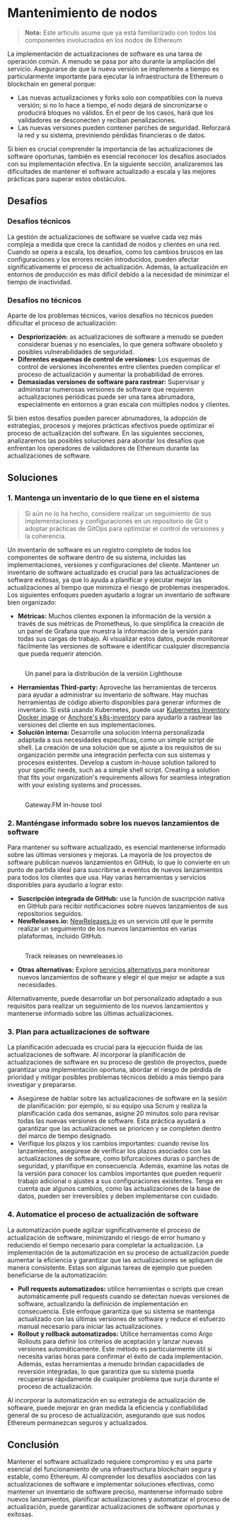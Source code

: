 # Mantenimiento de nodos

> **Nota:** Este artículo asume que ya está familiarizado con todos los componentes involucrados en los nodos de Ethereum

La implementación de actualizaciones de software es una tarea de operación común. A menudo se pasa por alto durante la ampliación del servicio. Asegurarse de que la nueva versión se implemente a tiempo es particularmente importante para ejecutar la infraestructura de Ethereum o blockchain en general porque:

* Las nuevas actualizaciones y forks solo son compatibles con la nueva versión; si no lo hace a tiempo, el nodo dejará de sincronizarse o producirá bloques no válidos. En el peor de los casos, hará que los validadores se desconecten y reciban penalizaciones.
* Las nuevas versiones pueden contener parches de seguridad. Reforzará la red y su sistema, previniendo pérdidas financieras o de datos.

Si bien es crucial comprender la importancia de las actualizaciones de software oportunas, también es esencial reconocer los desafíos asociados con su implementación efectiva. En la siguiente sección, analizaremos las dificultades de mantener el software actualizado a escala y las mejores prácticas para superar estos obstáculos.

## Desafíos

### Desafíos técnicos

La gestión de actualizaciones de software se vuelve cada vez más compleja a medida que crece la cantidad de nodos y clientes en una red. Cuando se opera a escala, los desafíos, como los cambios bruscos en las configuraciones y los errores recién introducidos, pueden afectar significativamente el proceso de actualización. Además, la actualización en entornos de producción es más difícil debido a la necesidad de minimizar el tiempo de inactividad.

### Desafíos no técnicos

Aparte de los problemas técnicos, varios desafíos no técnicos pueden dificultar el proceso de actualización:

* **Despriorización:** as actualizaciones de software a menudo se pueden considerar buenas y no esenciales, lo que genera software obsoleto y posibles vulnerabilidades de seguridad.
* **Diferentes esquemas de control de versiones:** Los esquemas de control de versiones incoherentes entre clientes pueden complicar el proceso de actualización y aumentar la probabilidad de errores.&#x20;
* **Demasiadas versiones de software para rastrear:** Supervisar y administrar numerosas versiones de software que requieren actualizaciones periódicas puede ser una tarea abrumadora, especialmente en entornos a gran escala con múltiples nodos y clientes.

Si bien estos desafíos pueden parecer abrumadores, la adopción de estrategias, procesos y mejores prácticas efectivos puede optimizar el proceso de actualización del software. En las siguientes secciones, analizaremos las posibles soluciones para abordar los desafíos que enfrentan los operadores de validadores de Ethereum durante las actualizaciones de software.

## Soluciones

### 1. Mantenga un inventario de lo que tiene en el sistema

> Si aún no lo ha hecho, considere realizar un seguimiento de sus implementaciones y configuraciones en un repositorio de Git o adoptar prácticas de GitOps para optimizar el control de versiones y la coherencia.

Un inventario de software es un registro completo de todos los componentes de software dentro de su sistema, incluidas las implementaciones, versiones y configuraciones del cliente. Mantener un inventario de software actualizado es crucial para las actualizaciones de software exitosas, ya que lo ayuda a planificar y ejecutar mejor las actualizaciones al tiempo que minimiza el riesgo de problemas inesperados. Los siguientes enfoques pueden ayudarlo a lograr un inventario de software bien organizado:

* **Métricas:** Muchos clientes exponen la información de la versión a través de sus métricas de Prometheus, lo que simplifica la creación de un panel de Grafana que muestra la información de la versión para todas sus cargas de trabajo. Al visualizar estos datos, puede monitorear fácilmente las versiones de software e identificar cualquier discrepancia que pueda requerir atención.

<figure><img src="../.gitbook/assets/image (3).png" alt=""><figcaption><p>Un panel para la distribución de la versión Lighthouse</p></figcaption></figure>

* **Herramientas Third-party:** Aproveche las herramientas de terceros para ayudar a administrar su inventario de software. Hay muchas herramientas de código abierto disponibles para generar informes de inventario. Si está usando Kubernetes, puede usar [Kubernetes Inventory Docker image](https://hub.docker.com/r/linkbn/kubernetes-inventory) or [Anchore's k8s-inventory](https://github.com/anchore/k8s-inventory) para ayudarlo a rastrear las versiones del cliente en sus implementaciones.
* **Solución interna:** Desarrolle una solución interna personalizada adaptada a sus necesidades específicas, como un simple script de shell. La creación de una solución que se ajuste a los requisitos de su organización permite una integración perfecta con sus sistemas y procesos existentes. Develop a custom in-house solution tailored to your specific needs, such as a simple shell script. Creating a solution that fits your organization's requirements allows for seamless integration with your existing systems and processes.

<figure><img src="../.gitbook/assets/image.png" alt=""><figcaption><p>Gateway.FM in-house tool</p></figcaption></figure>

### 2. Manténgase informado sobre los nuevos lanzamientos de software

Para mantener su software actualizado, es esencial mantenerse informado sobre las últimas versiones y mejoras. La mayoría de los proyectos de software publican nuevos lanzamientos en GitHub, lo que lo convierte en un punto de partida ideal para suscribirse a eventos de nuevos lanzamientos para todos los clientes que usa. Hay varias herramientas y servicios disponibles para ayudarlo a lograr esto:

* **Suscripción integrada de GitHub:** use la función de suscripción nativa en GitHub para recibir notificaciones sobre nuevos lanzamientos de sus repositorios seguidos.
* **NewReleases.io:** [NewReleases.io](https://newreleases.io/) es un servicio útil que le permite realizar un seguimiento de los nuevos lanzamientos en varias plataformas, incluido GitHub.

<figure><img src="../.gitbook/assets/image (4).png" alt=""><figcaption><p>Track releases on newreleases.io</p></figcaption></figure>

* **Otras alternativas:** Explore [servicios alternativos ](https://alternativeto.net/software/newreleases/)para monitorear nuevos lanzamientos de software y elegir el que mejor se adapte a sus necesidades.

Alternativamente, puede desarrollar un bot personalizado adaptado a sus requisitos para realizar un seguimiento de los nuevos lanzamientos y mantenerse informado sobre las últimas actualizaciones.

### 3. Plan para actualizaciones de software

La planificación adecuada es crucial para la ejecución fluida de las actualizaciones de software. Al incorporar la planificación de actualizaciones de software en su proceso de gestión de proyectos, puede garantizar una implementación oportuna, abordar el riesgo de pérdida de prioridad y mitigar posibles problemas técnicos debido a más tiempo para investigar y prepararse.

* Asegúrese de hablar sobre las actualizaciones de software en la sesión de planificación: por ejemplo, si su equipo usa Scrum y realiza la planificación cada dos semanas, asigne 20 minutos solo para revisar todas las nuevas versiones de software. Esta práctica ayudará a garantizar que las actualizaciones se prioricen y se completen dentro del marco de tiempo designado.
* Verifique los plazos y los cambios importantes: cuando revise los lanzamientos, asegúrese de verificar los plazos asociados con las actualizaciones de software, como bifurcaciones duras o parches de seguridad, y planifique en consecuencia. Además, examine las notas de la versión para conocer los cambios importantes que pueden requerir trabajo adicional o ajustes a sus configuraciones existentes. Tenga en cuenta que algunos cambios, como las actualizaciones de la base de datos, pueden ser irreversibles y deben implementarse con cuidado.

### 4. Automatice el proceso de actualización de software

La automatización puede agilizar significativamente el proceso de actualización de software, minimizando el riesgo de error humano y reduciendo el tiempo necesario para completar la actualización. La implementación de la automatización en su proceso de actualización puede aumentar la eficiencia y garantizar que las actualizaciones se apliquen de manera consistente. Estas son algunas tareas de ejemplo que pueden beneficiarse de la automatización:

* **Pull requests automatizados:**  utilice herramientas o scripts que crean automáticamente pull requests cuando se detectan nuevas versiones de software, actualizando la definición de implementación en consecuencia. Este enfoque garantiza que su sistema se mantenga actualizado con las últimas versiones de software y reduce el esfuerzo manual necesario para iniciar las actualizaciones.
* **Rollout y rollback automatizados:** Utilice herramientas como Argo Rollouts para definir los criterios de aceptación y lanzar nuevas versiones automáticamente. Este método es particularmente útil si necesita varias horas para confirmar el éxito de cada implementación. Además, estas herramientas a menudo brindan capacidades de reversión integradas, lo que garantiza que su sistema pueda recuperarse rápidamente de cualquier problema que surja durante el proceso de actualización.

Al incorporar la automatización en su estrategia de actualización de software, puede mejorar en gran medida la eficiencia y confiabilidad general de su proceso de actualización, asegurando que sus nodos Ethereum permanezcan seguros y actualizados.

## Conclusión

Mantener el software actualizado requiere compromiso y es una parte esencial del funcionamiento de una infraestructura blockchain segura y estable, como Ethereum. Al comprender los desafíos asociados con las actualizaciones de software e implementar soluciones efectivas, como mantener un inventario de software preciso, mantenerse informado sobre nuevos lanzamientos, planificar actualizaciones y automatizar el proceso de actualización, puede garantizar actualizaciones de software oportunas y exitosas.



